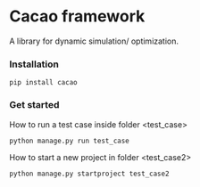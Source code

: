 # Cacao framework
A library for dynamic simulation/ optimization.

### Installation
```
pip install cacao
```

### Get started
How to run a test case inside folder <test_case>

```
python manage.py run test_case
```

How to start a new project in folder <test_case2>

```
python manage.py startproject test_case2
```
